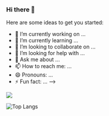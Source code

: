 ### Hi there 👋


Here are some ideas to get you started:

- 🔭 I’m currently working on ...
- 🌱 I’m currently learning ...
- 👯 I’m looking to collaborate on ...
- 🤔 I’m looking for help with ...
- 💬 Ask me about ...
- 📫 How to reach me: ...
- 😄 Pronouns: ...
- ⚡ Fun fact: ...
-->

<img align="center" src="https://github-readme-stats.vercel.app/api?username=KristianAntoanov&count_private=true&title_color=FD9047&icon_color=FD9047&text_color=0C2233&custom_title=Kris+Ivanov's+GitHub+Stats&show_icons=true" />

![Top Langs](https://github-readme-stats.vercel.app/api/top-langs/?username=KristianAntoanov&layout=compact&theme=THEME_dark)
